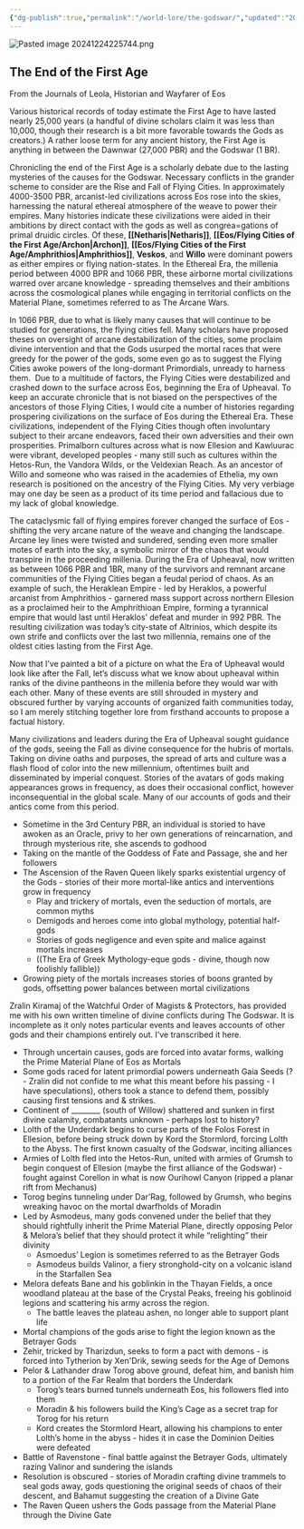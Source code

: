 ```yaml
---
{"dg-publish":true,"permalink":"/world-lore/the-godswar/","updated":"2024-12-24T22:57:46.164-05:00"}
---
```


![Pasted image 20241224225744.png](/img/user/Images/Pasted%20image%2020241224225744.png)
## The End of the First Age
From the Journals of Leola, Historian and Wayfarer of Eos

Various historical records of today estimate the First Age to have lasted nearly 25,000 years (a handful of divine scholars claim it was less than 10,000, though their research is a bit more favorable towards the Gods as creators.) A rather loose term for any ancient history, the First Age is anything in between the Dawnwar (27,000 PBR) and the Godswar (1 BR). 

Chronicling the end of the First Age is a scholarly debate due to the lasting mysteries of the causes for the Godswar. Necessary conflicts in the grander scheme to consider are the Rise and Fall of Flying Cities. In approximately 4000-3500 PBR, arcanist-led civilizations across Eos rose into the skies, harnessing the natural ethereal atmosphere of the weave to power their empires. Many histories indicate these civilizations were aided in their ambitions by direct contact with the gods as well as congrea=gations of primal druidic circles. Of these, **[[Netharis\|Netharis]]**, **[[Eos/Flying Cities of the First Age/Archon\|Archon]]**, **[[Eos/Flying Cities of the First Age/Amphrithios\|Amphrithios]]**, **Veskos**, and **Willo** were dominant powers as either empires or flying nation-states. In the Ethereal Era, the millenia period between 4000 BPR and 1066 PBR, these airborne mortal civilizations warred over arcane knowledge - spreading themselves and their ambitions across the cosmological planes while engaging in territorial conflicts on the Material Plane, sometimes referred to as The Arcane Wars. 

In 1066 PBR, due to what is likely many causes that will continue to be studied for generations, the flying cities fell. Many scholars have proposed theses on oversight of arcane destabilization of the cities, some proclaim divine intervention and that the Gods usurped the mortal races that were greedy for the power of the gods, some even go as to suggest the Flying Cities awoke powers of the long-dormant Primordials, unready to harness them.  Due to a multitude of factors, the Flying Cities were destabilized and crashed down to the surface across Eos, beginning the Era of Upheaval.
	To keep an accurate chronicle that is not biased on the perspectives of the ancestors of those Flying Cities, I would cite a number of histories regarding prospering civilizations on the surface of Eos during the Ethereal Era. These civilizations, independent of the Flying Cities though often involuntary subject to their arcane endeavors, faced their own adversities and their own prosperities. Primalborn cultures across what is now Ellesion and Kawluurac were vibrant, developed peoples - many still such as cultures within the Hetos-Run, the Vandora Wilds, or the Veldexian Reach. As an ancestor of Willo and someone who was raised in the academies of Ethelia, my own research is positioned on the ancestry of the Flying Cities. My very verbiage may one day be seen as a product of its time period and fallacious due to my lack of global knowledge.

The cataclysmic fall of flying empires forever changed the surface of Eos - shifting the very arcane nature of the weave and changing the landscape. Arcane ley lines were twisted and sundered, sending even more smaller motes of earth into the sky, a symbolic mirror of the chaos that would transpire in the proceeding millenia. During the Era of Upheaval, now written as between 1066 PBR and 1BR, many of the survivors and remnant arcane communities of the Flying Cities began a feudal period of chaos. As an example of such, the Heraklean Empire - led by Heraklos, a powerful arcanist from Amphrithios - garnered mass support across northern Ellesion as a proclaimed heir to the Amphrithioan Empire, forming a tyrannical empire that would last until Heraklos’ defeat and murder in 992 PBR. The resulting civilization was today’s city-state of Altrinios, which despite its own strife and conflicts over the last two millennia, remains one of the oldest cities lasting from the First Age. 

Now that I’ve painted a bit of a picture on what the Era of Upheaval would look like after the Fall, let’s discuss what we know about upheaval within ranks of the divine pantheons in the millenia before they would war with each other. Many of these events are still shrouded in mystery and obscured further by varying accounts of organized faith communities today, so I am merely stitching together lore from firsthand accounts to propose a factual history. 

Many civilizations and leaders during the Era of Upheaval sought guidance of the gods, seeing the Fall as divine consequence for the hubris of mortals. Taking on divine oaths and purposes, the spread of arts and culture was a flash flood of color into the new millennium, oftentimes built and disseminated by imperial conquest. Stories of the avatars of gods making appearances grows in frequency, as does their occasional conflict, however inconsequential in the global scale. Many of our accounts of gods and their antics come from this period.

- Sometime in the 3rd Century PBR, an individual is storied to have awoken as an Oracle, privy to her own generations of reincarnation, and through mysterious rite, she ascends to godhood 
- Taking on the mantle of the Goddess of Fate and Passage, she and her followers 
- The Ascension of the Raven Queen likely sparks existential urgency of the Gods - stories of their more mortal-like antics and interventions grow in frequency 
	- Play and trickery of mortals, even the seduction of mortals, are common myths
	- Demigods and heroes come into global mythology, potential half-gods
	- Stories of gods negligence and even spite and malice against mortals increases 
	- ((The Era of Greek Mythology-eque gods - divine, though now foolishly fallible))
- Growing piety of the mortals increases stories of boons granted by gods, offsetting power balances between mortal civilizations

Zralin Kiramaj of the Watchful Order of Magists & Protectors, has provided me with his own written timeline of divine conflicts during The Godswar. It is incomplete as it only notes particular events and leaves accounts of other gods and their champions entirely out. I’ve transcribed it here.

- Through uncertain causes, gods are forced into avatar forms, walking the Prime Material Plane of Eos as Mortals
- Some gods raced for latent primordial powers underneath Gaia Seeds (? - Zralin did not confide to me what this meant before his passing - I have speculations), others took a stance to defend them, possibly causing first tensions and & strikes.
- Continent of ________ (south of Willow) shattered and sunken in first divine calamity, combatants unknown - perhaps lost to history?
- Lolth of the Underdark begins to curse parts of the Folos Forest in Ellesion, before being struck down by Kord the Stormlord, forcing Lolth to the Abyss. The first known casualty of the Godswar, inciting alliances
- Armies of Lolth fled into the Hetos-Run, united with armies of Grumsh to begin conquest of Ellesion (maybe the first alliance of the Godswar) - fought against Corellon in what is now Ourihowl Canyon (ripped a planar rift from Mechanus)
- Torog begins tunneling under Dar’Rag, followed by Grumsh, who begins wreaking havoc on the mortal dwarfholds of Moradin
- Led by Asmodeus, many gods convened under the belief that they should rightfully inherit the Prime Material Plane, directly opposing Pelor & Melora’s belief that they should protect it while “relighting” their divinity
	- Asmoedus’ Legion is sometimes referred to as the Betrayer Gods
	- Asmodeus builds Valinor, a fiery stronghold-city on a volcanic island in the Starfallen Sea
- Melora defeats Bane and his goblinkin in the Thayan Fields, a once woodland plateau at the base of the Crystal Peaks, freeing his goblinoid legions and scattering his army across the region.
	- The battle leaves the plateau ashen, no longer able to support plant life
- Mortal champions of the gods arise to fight the legion known as the Betrayer Gods
- Zehir, tricked by Tharizdun, seeks to form a pact with demons - is forced into Tytherion by Xen'Drik, sewing seeds for the Age of Demons
- Pelor & Lathander draw Torog above ground, defeat him, and banish him to a portion of the Far Realm that borders the Underdark
	- Torog’s tears burned tunnels underneath Eos, his followers fled into them
	- Moradin & his followers build the King’s Cage as a secret trap for Torog for his return
	- Kord creates the Stormlord Heart, allowing his champions to enter Lolth’s home in the abyss - hides it in case the Dominion Deities were defeated 
- Battle of Ravenstone - final battle against the Betrayer Gods, ultimately razing Valinor and sundering the islands
- Resolution is obscured - stories of Moradin crafting divine trammels to seal gods away, gods questioning the original seeds of chaos of their descent, and Bahamut suggesting the creation of a Divine Gate 
- The Raven Queen ushers the Gods passage from the Material Plane through the Divine Gate